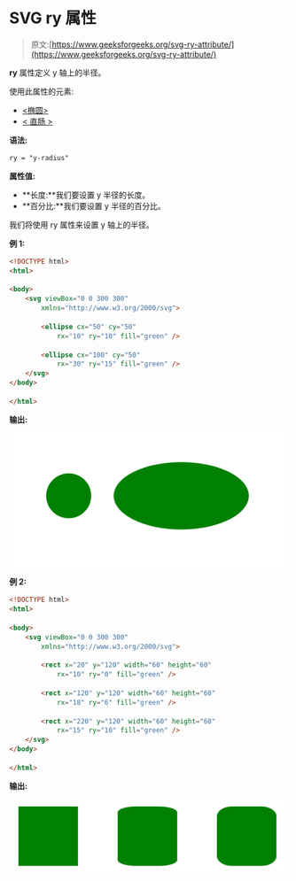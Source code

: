 # SVG ry 属性

> 原文:[https://www.geeksforgeeks.org/svg-ry-attribute/](https://www.geeksforgeeks.org/svg-ry-attribute/)

**ry** 属性定义 y 轴上的半径。

使用此属性的元素:

*   [<椭圆>](https://www.geeksforgeeks.org/html-svg-ellipse/)
*   [< 直肠 >](https://www.geeksforgeeks.org/html-svg-rect/)

**语法:**

```html
ry = "y-radius"
```

**属性值:**

*   **长度:**我们要设置 y 半径的长度。
*   **百分比:**我们要设置 y 半径的百分比。

我们将使用 ry 属性来设置 y 轴上的半径。

**例 1:**

```html
<!DOCTYPE html>
<html>

<body>
    <svg viewBox="0 0 300 300" 
        xmlns="http://www.w3.org/2000/svg">

        <ellipse cx="50" cy="50" 
            rx="10" ry="10" fill="green" />

        <ellipse cx="100" cy="50" 
            rx="30" ry="15" fill="green" />
    </svg>
</body>

</html>
```

**输出:**

![](img/1f8bfa7f9e15398da9afd5ffcbe0d5ea.png)

**例 2:**

```html
<!DOCTYPE html>
<html>

<body>
    <svg viewBox="0 0 300 300" 
        xmlns="http://www.w3.org/2000/svg">

        <rect x="20" y="120" width="60" height="60" 
            rx="10" ry="0" fill="green" />

        <rect x="120" y="120" width="60" height="60" 
            rx="18" ry="6" fill="green" />

        <rect x="220" y="120" width="60" height="60" 
            rx="15" ry="10" fill="green" />
    </svg>
</body>

</html>
```

**输出:**

![](img/aa27e60d311a89747feb6cc71583740e.png)